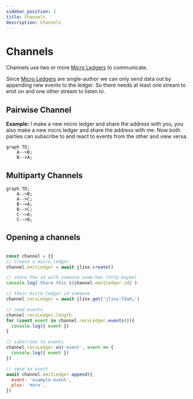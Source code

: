 ```yaml
---
sidebar_position: 2
title: Channels
description: Channels
---
```


# Channels

Channels use two or more [Micro Ledgers](/docs/micro-ledgers) to communicate. 

Since [Micro Ledgers](/docs/micro-ledgers) are single-author we can only send data out by appending new events to the ledger. So there needs at least one stream to emit on and one other stream to listen to.

## Pairwise Channel

**Example:** I make a new micro ledger and share the address with you, you also make a new micro ledger and share the address with me. Now both parties can subscribe to and react to events from the other and view versa.

```mermaid
graph TD;
    A-->B;
    B-->A;
```


## Multiparty Channels

```mermaid
graph TD;
    A-->B;
    A-->C;
    B-->A;
    B-->C;
    C-->A;
    C-->B;
```


## Opening a channels

```js

const channel = {}
// Create a micro ledger
channel.emitLedger = await jlinx.create()

// share the id with someone some-how (http maybe)
console.log(`Share this ${channel.emitLedger.id}`)

// their micro-ledger id someone
channel.recvLedger = await jlinx.get('jlinx:fda0…')

// read events
channel.recvLedger.length
for (const event in channel.recvLedger.events()){
  console.log({ event })
}

// subscribe to events
channel.recvLedger.on('event', event => {
  console.log({ event })
})

// send an event
await channel.emitLedger.append({ 
  event: 'example-event',
  plus: 'more',
})

```
